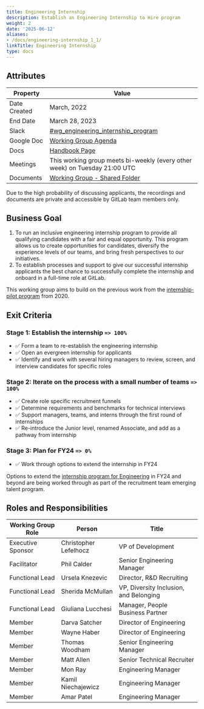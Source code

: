 ```yaml
---
title: Engineering Internship
description: Establish an Engineering Internship to Hire program
weight: 2
date: '2025-06-12'
aliases:
- /docs/engineering-internship_1_1/
linkTitle: Engineering Internship
type: docs
---
```


## Attributes

| Property        | Value                                                                                                           |
|-----------------|-----------------------------------------------------------------------------------------------------------------|
| Date Created    | March, 2022                                                                                                     |
| End Date        | March 28, 2023                                                                                                  |
| Slack           | [#wg_engineering_internship_program](https://gitlab.slack.com/archives/C03GW8WMVA9)                             |
| Google Doc      | [Working Group Agenda](https://docs.google.com/document/d/1hcuE6I6rvdISFk_zzYYdxFdJM4ONhRrGY499ydDUiWc/edit#)   |
| Docs            | [Handbook Page](/handbook/engineering/internships/)                                     |
| Meetings        | This working group meets bi-weekly (every other week) on Tuesday 21:00 UTC                                      |
| Documents       | [Working Group - Shared Folder](https://drive.google.com/drive/folders/1KUNilJ_WPwklFO1N5_oKiMmoCAlxtqRV)       |

Due to the high probability of discussing applicants, the recordings and documents are private and accessible by GitLab team members only.

## Business Goal

1. To run an inclusive engineering internship program to provide all qualifying candidates with a fair and equal opportunity. This program allows us to create opportunities for candidates, diversify the experience levels of our teams, and bring fresh perspectives to our initiatives.
1. To establish processes and support to give our successful internship applicants the best chance to successfully complete the internship and onboard in a full-time role at GitLab.

This working group aims to build on the previous work from the [internship-pilot program](../internship-pilot) from 2020.

## Exit Criteria

### Stage 1: Establish the internship `=> 100%`

- ✅ Form a team to re-establish the engineering internship
- ✅ Open an evergreen internship for applicants
- ✅ Identify and work with several hiring managers to review, screen, and interview candidates for specific roles

### Stage 2: Iterate on the process with a small number of teams  `=> 100%`

- ✅ Create role specific recruitment funnels
- ✅ Determine requirements and benchmarks for technical interviews
- ✅ Support managers, teams, and interns through the first round of internships
- ✅ Re-introduce the Junior level, renamed Associate, and add as a pathway from internship

### Stage 3: Plan for FY24 `=> 0%`

- ✅ Work through options to extend the internship in FY24

Options to extend the [internship program for Engineering](/handbook/engineering/internships/) in FY24 and beyond are being worked through as part of the recruitment team emerging talent program.

## Roles and Responsibilities

| Working Group Role | Person               | Title                                 |
|--------------------|----------------------|---------------------------------------|
| Executive Sponsor  | Christopher Lefelhocz | VP of Development                    |
| Facilitator        | Phil Calder          | Senior Engineering Manager            |
| Functional Lead    | Ursela Knezevic      | Director, R&D Recruiting              |
| Functional Lead    | Sherida McMullan     | VP, Diversity Inclusion, and Belonging |
| Functional Lead    | Giuliana Lucchesi    | Manager, People Business Partner      |
| Member             | Darva Satcher        | Director of Engineering               |
| Member             | Wayne Haber          | Director of Engineering               |
| Member             | Thomas Woodham       | Senior Engineering Manager            |
| Member             | Matt Allen           | Senior Technical Recruiter            |
| Member             | Mon Ray              | Engineering Manager                   |
| Member             | Kamil Niechajewicz   | Engineering Manager                   |
| Member             | Amar Patel           | Engineering Manager                   |
